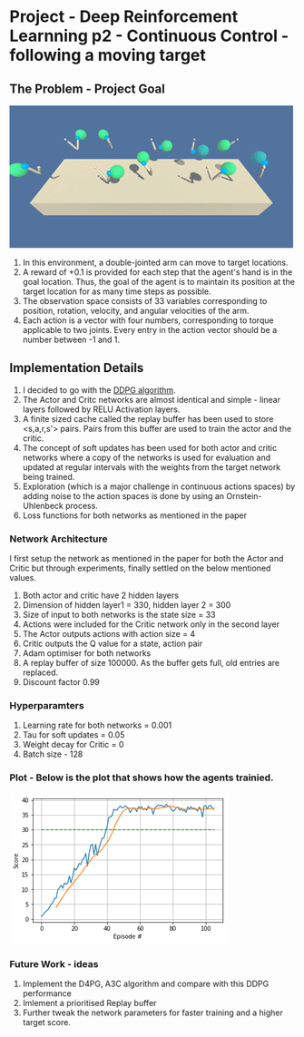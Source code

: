 # Project - Deep Reinforcement Learnning p2 - Continuous Control - following a moving target
## The Problem - Project Goal
![](images/reacher.gif)

1. In this environment, a double-jointed arm can move to target locations. 
2. A reward of +0.1 is provided for each step that the agent's hand is in the goal location. Thus, the goal of the agent is to maintain its position at the target location for as many time steps as possible.
3. The observation space consists of 33 variables corresponding to position, rotation, velocity, and angular velocities of the arm. 
4. Each action is a vector with four numbers, corresponding to torque applicable to two joints. Every entry in the action vector should be a number between -1 and 1.


## Implementation Details
1. I decided to go with the [DDPG algorithm](https://arxiv.org/pdf/1509.02971.pdf). 
2. The Actor and Critc networks are almost identical and simple -  linear layers followed by RELU Activation layers.
3. A finite sized cache called the replay buffer has been used to store <s,a,r,s'> pairs. Pairs from this buffer are used to train the actor and the critic.
4. The concept of soft updates has been used for both actor and critic networks where a copy of the networks is used for evaluation and updated at regular intervals with the weights from the target network being trained.
5. Exploration (which is a major challenge in continuous actions spaces) by adding noise to the action spaces is done by using an Ornstein-Uhlenbeck process.
6. Loss functions for both networks as mentioned in the paper

### Network Architecture
I first setup the network as mentioned in the paper for both the Actor and Critic but through experiments, finally settled on the below mentioned values.

1. Both actor and critic have 2 hidden layers
2. Dimension of hidden layer1 = 330, hidden layer 2 = 300
3. Size of input to both networks is the state size = 33
4. Actions were included for the Critic network only in the second layer
5. The Actor outputs actions with action size = 4 
6. Critic outputs the Q value for a state, action pair
7. Adam optimiser for both networks
8. A replay buffer of size 100000. As the buffer gets full, old entries are replaced.
9. Discount factor 0.99

### Hyperparamters
1. Learning rate for both networks = 0.001
2. Tau for soft updates = 0.05
3. Weight decay for Critic = 0
4. Batch size - 128

### Plot - Below is the plot that shows how the agents trainied.
![](images/ddpg_plot.png)

### Future Work - ideas
1. Implement the D4PG, A3C algorithm and compare with this DDPG performance
2. Imlement a prioritised Replay buffer 
3. Further tweak the network parameters for faster training and a higher target score.
